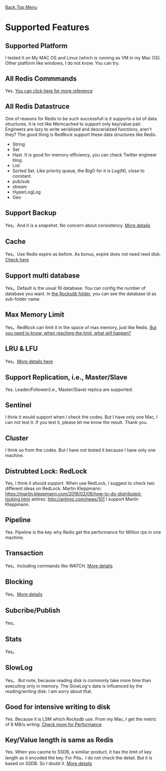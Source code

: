 [Back Top Menu](../README.md)

# Supported Features

## Supported Platform

I tested it on My MAC OS and Linux (which is running as VM in my Mac OS). Other platform like windows, I do not know. You can try.

## All Redis Commmands

Yes. [You can click here for more reference](commands_en.md)

## All Redis Datastruce

One of reasons for Redis to be such successfull is it supports a lot of data structures.
It is not like Memcached to support only key/value pair.
Engineers are lazy to write serialized and descerialzed functions, aren't they?
The good thing is RedRock support these data structures like Redis.
* String
* Set
* Hast. It is good for memory efficiency, you can check Twitter engineer blog.
* List
* Sorted Set. Like priority queue, the BigO for it is Log(N), close to constant.
* pub/sub
* stream
* HyperLogLog
* Geo

## Support Backup
Yes。And it is a snapshot. No concern about consistency. [More details](persistence_en.md)

## Cache
Yes。Use Redis expire as before. As bonus, expire does not need reed disk. [Check here](commands_en.md)

## Support multi database
Yes。Default is the usual 16 database. You can config the number of database you want.
In [the Rocksdb folder](howrun_en.md), you can see the database id as sub-folder name.

## Max Memory Limit
Yes。RedRock can limit it in the space of max memory, just like Redis.
[But you need to know, when reaching the limit, what will happen?](howrun_en.md)

## LRU & LFU
Yes。[More details here](howrun_en.md)

## Support Replication, i.e., Master/Slave
Yes. Leader/Follower(i.e., Master/Slave) replica are supported.

## Sentinel
I think it would support when I check the codes.
But I have only one Mac, I can not test it. 
If you test it, please let me know the result. Thank you.

## Cluster
I think so from the codes.
But I have not tested it because I have only one machine.

## Distrubted Lock: RedLock
Yes, I think it should support.
When use RedLock, I suggest to check two different ideas on RedLock.
Martin Kleppmann: https://martin.kleppmann.com/2016/02/08/how-to-do-distributed-locking.html
antirez: http://antirez.com/news/101
I support Martin Kleppmann.

## Pipeline
Yes.
Pipeline is the key why Redis get the performance for Million rps in one machine.

## Transaction
Yes。Including commands like WATCH. [More details](commands_en.md)

## Blocking
Yes。[More details](commands_en.md)

## Subcribe/Publish
Yes。

## Stats
Yes。

## SlowLog
Yes。
But note, because reading disk is commonly take more time than executing only in memory.
The SlowLog's data is influenced by the reading/writing disk. I am sorry about that.

## Good for intensive writing to disk
Yes. Because it is LSM which Rocksdb use. 
From my Mac, I get the metric of 8 MB/s wrting. 
[Check more for Performance](performance_en.md)

## Key/Value length is same as Redis
Yes.
When you caome to SSDB, a similiar product, it has the limit of key length as it encoded the key. 
For Pita，I do not check the detail. But it is based on SSDB. So I doubt it.
[More details](peers_cn.md)

